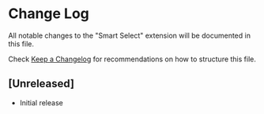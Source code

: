 # Change Log

All notable changes to the "Smart Select" extension will be documented in this file.

Check [Keep a Changelog](http://keepachangelog.com/) for recommendations on how to structure this file.

## [Unreleased]

- Initial release